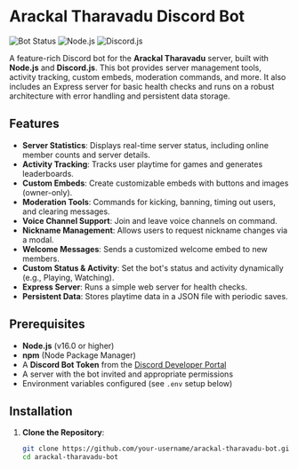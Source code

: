 # Arackal Tharavadu Discord Bot

![Bot Status](https://img.shields.io/badge/status-active-green)
![Node.js](https://img.shields.io/badge/Node.js-v16.0+-blue)
![Discord.js](https://img.shields.io/badge/Discord.js-v14.15.3-blue)

A feature-rich Discord bot for the **Arackal Tharavadu** server, built with **Node.js** and **Discord.js**. This bot provides server management tools, activity tracking, custom embeds, moderation commands, and more. It also includes an Express server for basic health checks and runs on a robust architecture with error handling and persistent data storage.

## Features

- **Server Statistics**: Displays real-time server status, including online member counts and server details.
- **Activity Tracking**: Tracks user playtime for games and generates leaderboards.
- **Custom Embeds**: Create customizable embeds with buttons and images (owner-only).
- **Moderation Tools**: Commands for kicking, banning, timing out users, and clearing messages.
- **Voice Channel Support**: Join and leave voice channels on command.
- **Nickname Management**: Allows users to request nickname changes via a modal.
- **Welcome Messages**: Sends a customized welcome embed to new members.
- **Custom Status & Activity**: Set the bot's status and activity dynamically (e.g., Playing, Watching).
- **Express Server**: Runs a simple web server for health checks.
- **Persistent Data**: Stores playtime data in a JSON file with periodic saves.

## Prerequisites

- **Node.js** (v16.0 or higher)
- **npm** (Node Package Manager)
- A **Discord Bot Token** from the [Discord Developer Portal](https://discord.com/developers/applications)
- A server with the bot invited and appropriate permissions
- Environment variables configured (see `.env` setup below)

## Installation

1. **Clone the Repository**:
   ```bash
   git clone https://github.com/your-username/arackal-tharavadu-bot.git
   cd arackal-tharavadu-bot
